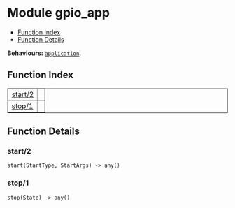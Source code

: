 

# Module gpio_app #
* [Function Index](#index)
* [Function Details](#functions)

__Behaviours:__ [`application`](application.md).
<a name="index"></a>

## Function Index ##


<table width="100%" border="1" cellspacing="0" cellpadding="2" summary="function index"><tr><td valign="top"><a href="#start-2">start/2</a></td><td></td></tr><tr><td valign="top"><a href="#stop-1">stop/1</a></td><td></td></tr></table>


<a name="functions"></a>

## Function Details ##

<a name="start-2"></a>

### start/2 ###

`start(StartType, StartArgs) -> any()`


<a name="stop-1"></a>

### stop/1 ###

`stop(State) -> any()`


